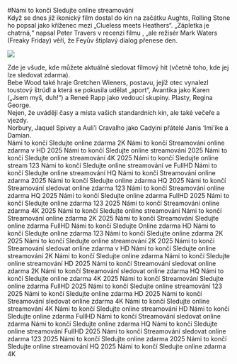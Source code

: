 #Námi to konči Sledujte online streamováni  
Když se dnes již ikonický film dostal do kin na začátku Aughts, Rolling Stone ho popsal jako kříženec mezi „Clueless meets Heathers“. „Zápletka je chatrná,“ napsal Peter Travers v recenzi filmu , „ale režisér Mark Waters (Freaky Friday) věří, že Feyův štiplavý dialog přenese den.  
  
[![](https://i.imgur.com/qSNzIqt.png)](https://movie.rssnews.media/psgfajk.php)  
  
Zde je všude, kde můžete aktuálně sledovat filmový hit (včetně toho, kde jej lze sledovat zdarma).  
Bebe Wood také hraje Gretchen Wieners, postavu, jejíž otec vynalezl toustový štrúdl a která se pokusila udělat „aport“, Avantika jako Karen („Jsem myš, duh!“) a Reneé Rapp jako vedoucí skupiny. Plasty, Regina George.  
Nejen, že uvádějí časy a místa vašich standardních kin, ale také večeře a vjezdy.  
Norbury, Jaquel Spivey a Auli’i Cravalho jako Cadyini přátelé Janis ‘Imi’ike a Damian.  
Námi to končí Sledujte online zdarma 2K
Námi to končí Streamování online zdarma v HD 2025
Námi to končí Sledujte online streamování 2025
Námi to končí Sledujte online streamování 4K 2025
Námi to končí Sledujte online stream 123
Námi to končí Sledujte online streamování ve FullHD
Námi to končí Sledujte online streamování HQ
Námi to končí Streamování online zdarma 2025
Námi to končí Sledujte online zdarma HQ 2025
Námi to končí Streamování sledovat online zdarma 123
Námi to končí Streamování online zdarma HQ 2025
Námi to končí Sledujte online zdarma FullHD 2025
Námi to končí Sledujte online zdarma 123 2025
Námi to končí Streamování online zdarma 4K 2025
Námi to končí Sledujte online streamování
Námi to končí Streamování online zdarma 2K 2025
Námi to končí Streamování Sledujte online zdarma FullHD
Námi to končí Sledujte Online zdarma HD
Námi to končí Sledujte online zdarma 123
Námi to končí Sledujte online zdarma 2K 2025
Námi to končí Sledujte online streamování 2K 2025
Námi to končí Streamování sledovat online zdarma v HD
Námi to končí Sledujte online streamování 2K
Námi to končí Sledujte online zdarma
Námi to končí Sledujte online streamování HD 2025
Námi to končí Streamování sledovat online zdarma 2K
Námi to končí Streamování sledovat online zdarma HQ
Námi to končí Sledujte online zdarma 4K 2025
Námi to končí Streamování Sledujte online zdarma FullHD 2025
Námi to končí Sledujte online streamování 123 2025
Námi to končí Sledujte online zdarma HD 2025
Námi to končí Streamování sledovat online zdarma 4K
Námi to končí Sledujte online streamování 4K
Námi to končí Sledujte online streamování HD
Námi to končí Sledujte online zdarma FullHD
Námi to končí Streamování sledovat online zdarma
Námi to končí Sledujte online zdarma HQ
Námi to končí Sledujte online streamování FullHD 2025
Námi to končí Streamování sledovat online zdarma 123 2025
Námi to končí Sledujte online zdarma 2025
Námi to končí Sledujte online streamování HQ 2025
Námi to končí Sledujte online zdarma 4K